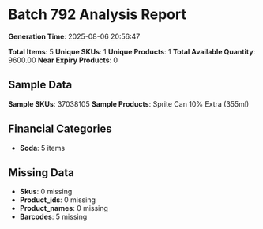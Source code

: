 # Batch 792 Analysis Report

**Generation Time**: 2025-08-06 20:56:47

**Total Items**: 5
**Unique SKUs**: 1
**Unique Products**: 1
**Total Available Quantity**: 9600.00
**Near Expiry Products**: 0

## Sample Data
**Sample SKUs**: 37038105
**Sample Products**: Sprite Can 10% Extra (355ml)

## Financial Categories
- **Soda**: 5 items

## Missing Data
- **Skus**: 0 missing
- **Product_ids**: 0 missing
- **Product_names**: 0 missing
- **Barcodes**: 5 missing
